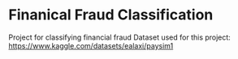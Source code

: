 # Finanical Fraud Classification
Project for classifying financial fraud
Dataset used for this project: https://www.kaggle.com/datasets/ealaxi/paysim1
